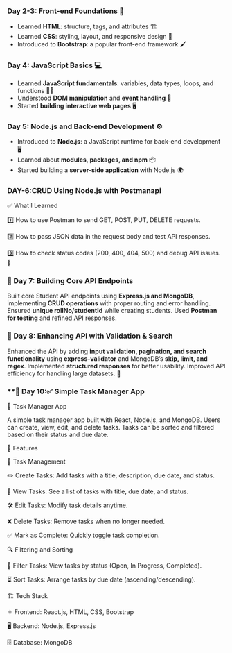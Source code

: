 

### **Day 2-3: Front-end Foundations** 🎨  
- Learned **HTML**: structure, tags, and attributes 🏗️  
- Learned **CSS**: styling, layout, and responsive design 🎨  
- Introduced to **Bootstrap**: a popular front-end framework 🖌️  

### **Day 4: JavaScript Basics** 💻  
- Learned **JavaScript fundamentals**: variables, data types, loops, and functions 🧑‍💻  
- Understood **DOM manipulation** and **event handling** 🔄  
- Started **building interactive web pages** 🖥️  

### **Day 5: Node.js and Back-end Development** ⚙️  
- Introduced to **Node.js**: a JavaScript runtime for back-end development 🖥️  
- Learned about **modules, packages, and npm** 📦  
- Started building a **server-side application** with Node.js 🌍  
  

###  **DAY-6:CRUD Using Node.js with Postmanapi**

✅ What I Learned

1️⃣ How to use Postman to send GET, POST, PUT, DELETE requests.

2️⃣ How to pass JSON data in the request body and test API responses.

3️⃣ How to check status codes (200, 400, 404, 500) and debug API issues. 🚀


### **📅 Day 7: Building Core API Endpoints**  
Built core Student API endpoints using **Express.js and MongoDB**, implementing **CRUD operations** with proper routing and error handling. Ensured **unique rollNo/studentId** while creating students. Used **Postman for testing** and refined API responses.  

### **📅 Day 8: Enhancing API with Validation & Search**  
Enhanced the API by adding **input validation, pagination, and search functionality** using **express-validator** and MongoDB’s **skip, limit, and regex**. Implemented **structured responses** for better usability. Improved API efficiency for handling large datasets. 🚀

### **📅 Day 10:✅  Simple Task Manager App
📌 Task Manager App

A simple task manager app built with React, Node.js, and MongoDB. Users can create, view, edit, and delete tasks. Tasks can be sorted and filtered based on their status and due date.

🚀 Features

📝 Task Management

✏️ Create Tasks: Add tasks with a title, description, due date, and status.

👀 View Tasks: See a list of tasks with title, due date, and status.

🛠 Edit Tasks: Modify task details anytime.

❌ Delete Tasks: Remove tasks when no longer needed.

✅ Mark as Complete: Quickly toggle task completion.

🔍 Filtering and Sorting

📌 Filter Tasks: View tasks by status (Open, In Progress, Completed).

⏳ Sort Tasks: Arrange tasks by due date (ascending/descending).

🏗️ Tech Stack

⚛️ Frontend: React.js, HTML, CSS, Bootstrap

🖥️ Backend: Node.js, Express.js

🗄️ Database: MongoDB
